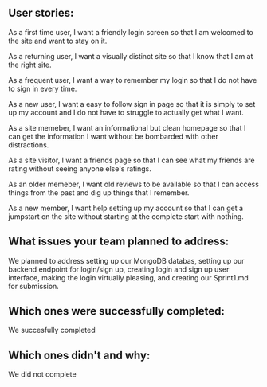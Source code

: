 ## User stories:
  
  As a first time user, I want a friendly login screen so that I am welcomed to the site and want to stay on it.
  
  As a returning user, I want a visually distinct site so that I know that I am at the right site.
  
  As a frequent user, I want a way to remember my login so that I do not have to sign in every time.
  
  As a new user, I want a easy to follow sign in page so that it is simply to set up my account and I do not have to struggle to actually get what I want.
  
  As a site memeber, I want an informational but clean homepage so that I can get the information I want without be bombarded with other distractions.
  
  As a site visitor, I want a friends page so that I can see what my friends are rating without seeing anyone else's ratings.
  
  As an older memeber, I want old reviews to be available so that I can access things from the past and dig up things that I remember.
  
  As a new member, I want help setting up my account so that I can get a jumpstart on the site without starting at the complete start with nothing.

## What issues your team planned to address:
  We planned to address setting up our MongoDB databas, setting up our backend endpoint for login/sign up, creating login and sign up user interface, making the login
  virtually pleasing, and creating our Sprint1.md for submission.

## Which ones were successfully completed:
  We succesfully completed 

## Which ones didn't and why:
  We did not complete 
